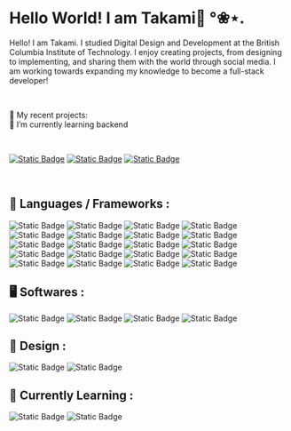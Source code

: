 <h1>Hello World! I am Takami🌙 °❀⋆.</h1>

Hello! I am Takami. I studied Digital Design and Development at the British Columbia Institute of Technology. I enjoy creating projects, from designing to implementing, and sharing them with the world through social media. I am working towards expanding my knowledge to become a full-stack developer!


<br />

  🌷 My recent projects: <br />
  🌵 I’m currently learning backend

<br />

[![Static Badge](https://img.shields.io/badge/linkedin-230077B5?style=for-the-badge&logo=linkedin&logoColor=white&labelColor=%20&color=3375B0)](https://www.linkedin.com/in/takamiinagaki/)
[![Static Badge](https://img.shields.io/badge/instagram-white?style=for-the-badge&logo=white&logoColor=white&labelColor=white&color=F1A93B&cacheSeconds=white)](https://www.instagram.com/happy.luuna7)
[![Static Badge](https://img.shields.io/badge/Portfolio-white?style=for-the-badge&logo=white&logoColor=white&labelColor=white&color=FFBFBF&cacheSeconds=white)](https://takami-inagaki.vercel.app/)

<br/>


 ## 🔨 Languages / Frameworks : 
![Static Badge](https://img.shields.io/badge/Next-black?style=flat-square&logo=nextdotjs&color=black)
![Static Badge](https://img.shields.io/badge/React-black?style=flat-square&logo=react)
![Static Badge](https://img.shields.io/badge/HTML-FF6D1B?style=flat-square&logo=html5&logoColor=white&color=FF6D1B)
![Static Badge](https://img.shields.io/badge/CSS-515151?style=flat-square&logo=css3&logoColor=white&color=3964E8)
![Static Badge](https://img.shields.io/badge/Javascript-FFD43D?style=flat-square&logo=nextdotjs&logoColor=black&labelColor=FFD43D)
![Static Badge](https://img.shields.io/badge/Typescript-black?style=flat-square&logo=typescript&logoColor=white&color=3078C6)
![Static Badge](https://img.shields.io/badge/Expo-black?style=flat-square&logo=expo&logoColor=white&color=black)
![Static Badge](https://img.shields.io/badge/WordPress-515151?style=flat-square&logo=wordpress&logoColor=white&color=515151)
![Static Badge](https://img.shields.io/badge/jQuery-515151?style=flat-square&logo=jquery&logoColor=white&color=2D66A7)
![Static Badge](https://img.shields.io/badge/Cypress-515151?style=flat-square&logo=cypress&logoColor=black&color=84D1AA)
![Static Badge](https://img.shields.io/badge/Boostrap-515151?style=flat-square&logo=bootstrap&logoColor=white&color=6F1CE8)
![Static Badge](https://img.shields.io/badge/Node.js-515151?style=flat-square&logo=Node.js&logoColor=white&color=97C33C)
![Static Badge](https://img.shields.io/badge/Express.js%20-%20515151?style=flat-square&logo=express&logoColor=white&color=393939)
![Static Badge](https://img.shields.io/badge/MongoDB-515151?style=flat-square&logo=mongodb&logoColor=white&color=2B664C)
![Static Badge](https://img.shields.io/badge/Firebase-515151?style=flat-square&logo=firebase&logoColor=F2A93E&color=FFFBF5)
![Static Badge](https://img.shields.io/badge/PostgreSQL-515151?style=flat-square&logo=postgresql&logoColor=white&color=3D608E)
![Static Badge](https://img.shields.io/badge/Passport.js%20-%20515151?style=flat-square&logo=passport&logoColor=50AEE2&color=black)
![Static Badge](https://img.shields.io/badge/Framer-%20515151?style=flat-square&logo=framer&logoColor=white&color=black)
![Static Badge](https://img.shields.io/badge/Postman-black?style=flat-square&logo=postman&logoColor=white&color=orange)
![Static Badge](https://img.shields.io/badge/Tailwindcss-white?style=flat-square&logo=tailwindcss&color=black)



## 🖥️ Softwares :
![Static Badge](https://img.shields.io/badge/GitHub-%20515151?style=flat-square&logo=github&logoColor=white&color=7762EE)
![Static Badge](https://img.shields.io/badge/VS%20Code-%20515151?style=flat-square&logo=visualstudiocode&logoColor=53A7E8&color=eeeeee)
![Static Badge](https://img.shields.io/badge/Vercel%20-%20515151?style=flat-square&logo=vercel&logoColor=white&color=black)
![Static Badge](https://img.shields.io/badge/Android%20Studio-%20515151?style=flat-square&logo=androidstudio&logoColor=white&color=507FE5)


## 🎨 Design :
![Static Badge](https://img.shields.io/badge/Adobe%20Creative%20Suite%20-%20515151?style=flat-square&logo=adobecreativecloud&logoColor=white&color=CA3833)
![Static Badge](https://img.shields.io/badge/Figma%20-%20515151?style=flat-square&logo=Figma&logoColor=black&color=F6C944)

## 🌿 Currently Learning :
![Static Badge](https://img.shields.io/badge/Python-%20515151?style=flat-square&logo=python&logoColor=456D99&color=F7F7F7)
![Static Badge](https://img.shields.io/badge/Angular-white?style=flat-square&logo=angular&color=CB2B39)






